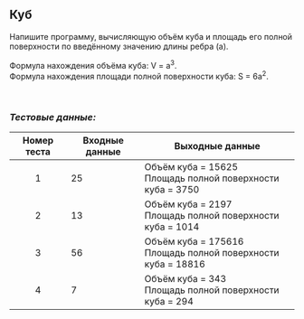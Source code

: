 ## Куб

Напишите программу, вычисляющую объём куба и площадь его полной поверхности по введённому значению длины ребра (a).

Формула нахождения объёма куба: V = a<sup>3</sup>.<br>
Формула нахождения площади полной поверхности куба: S = 6a<sup>2</sup>.

<br>

### *Тестовые данные:*

| Номер теста | Входные данные | Выходные данные                                                |
|:-----------:|----------------|----------------------------------------------------------------|
|      1      | 25             | Объём куба = 15625<br>Площадь полной поверхности куба = 3750   |
|      2      | 13             | Объём куба = 2197<br>Площадь полной поверхности куба = 1014    |
|      3      | 56             | Объём куба = 175616<br>Площадь полной поверхности куба = 18816 |
|      4      | 7              | Объём куба = 343<br>Площадь полной поверхности куба = 294      |